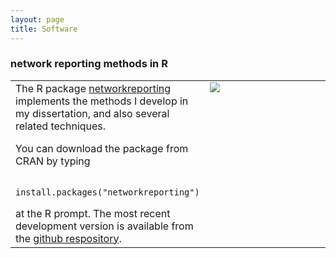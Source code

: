 ```yaml
---
layout: page
title: Software
---
```


### network reporting methods in R
<table width="120%">            
<tr style="vertical-align:top;">                        
<td>
The R package <a href="http://dfeehan.github.io/networkreporting/">networkreporting</a> 
implements the methods I develop in my dissertation, and also several
related techniques. 
<p>You can download the package from CRAN by typing</p>
<p>
<code>
install.packages("networkreporting")
</code>
</p>
at the R prompt. The most recent development version is available from the
<a href="https://github.com/dfeehan/networkreporting">github respository</a>.
</td>
<td>
<div style="width:300px;">
<img src="{{ BASE_PATH }}/assets/images/reporting-network-example.png"></div>
</td>
</tr>
</table>

